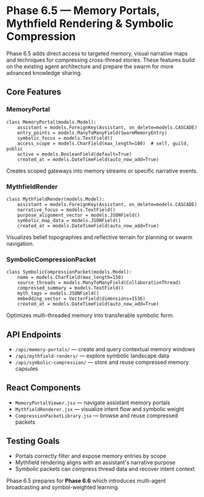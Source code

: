 # Phase 6.5 — Memory Portals, Mythfield Rendering & Symbolic Compression

Phase 6.5 adds direct access to targeted memory, visual narrative maps and techniques for compressing cross-thread stories. These features build on the existing agent architecture and prepare the swarm for more advanced knowledge sharing.

## Core Features

### MemoryPortal
```
class MemoryPortal(models.Model):
    assistant = models.ForeignKey(Assistant, on_delete=models.CASCADE)
    entry_points = models.ManyToManyField(SwarmMemoryEntry)
    symbolic_focus = models.TextField()
    access_scope = models.CharField(max_length=100)  # self, guild, public
    active = models.BooleanField(default=True)
    created_at = models.DateTimeField(auto_now_add=True)
```
Creates scoped gateways into memory streams or specific narrative events.

### MythfieldRender
```
class MythfieldRender(models.Model):
    assistant = models.ForeignKey(Assistant, on_delete=models.CASCADE)
    narrative_focus = models.TextField()
    purpose_alignment_vector = models.JSONField()
    symbolic_map_data = models.JSONField()
    created_at = models.DateTimeField(auto_now_add=True)
```
Visualizes belief topographies and reflective terrain for planning or swarm navigation.

### SymbolicCompressionPacket
```
class SymbolicCompressionPacket(models.Model):
    name = models.CharField(max_length=150)
    source_threads = models.ManyToManyField(CollaborationThread)
    compressed_summary = models.TextField()
    myth_tags = models.JSONField()
    embedding_vector = VectorField(dimensions=1536)
    created_at = models.DateTimeField(auto_now_add=True)
```
Optimizes multi-threaded memory into transferable symbolic form.

## API Endpoints
- `/api/memory-portals/` — create and query contextual memory windows
- `/api/mythfield-renders/` — explore symbolic landscape data
- `/api/symbolic-compression/` — store and reuse compressed memory capsules

## React Components
- `MemoryPortalViewer.jsx` — navigate assistant memory portals
- `MythfieldRenderer.jsx` — visualize intent flow and symbolic weight
- `CompressionPacketLibrary.jsx` — browse and reuse compressed packets

## Testing Goals
- Portals correctly filter and expose memory entries by scope
- Mythfield rendering aligns with an assistant's narrative purpose
- Symbolic packets can compress thread data and recover intent context

Phase 6.5 prepares for **Phase 6.6** which introduces multi-agent broadcasting and symbol-weighted learning.
